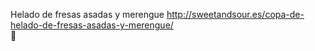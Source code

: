 Helado de fresas asadas y merengue	http://sweetandsour.es/copa-de-helado-de-fresas-asadas-y-merengue/	
਍